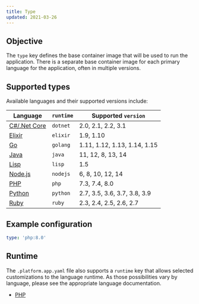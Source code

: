 ```yaml
---
title: Type
updated: 2021-03-26
---
```


## Objective  

The `type` key defines the base container image that will be used to run the application.  There is a separate base container image for each primary language for the application, often in multiple versions.  

## Supported types

Available languages and their supported versions include:

| **Language** | **`runtime`** | **Supported `version`** |
|----------------------------------|---------------|-------------------------|
| [C#/.Net Core](languages-dotnet1.) | `dotnet` | 2.0, 2.1, 2.2, 3.1 |
| [Elixir](languages-elixir1.) | `elixir` | 1.9, 1.10 |
| [Go](languages-go1.) | `golang` | 1.11, 1.12, 1.13, 1.14, 1.15 |
| [Java](languages-java1.) | `java` | 11, 12, 8, 13, 14 |
| [Lisp](languages-lisp1.) | `lisp` | 1.5 |
| [Node.js](languages-nodejs1.) | `nodejs` | 6, 8, 10, 12, 14 |
| [PHP](languages-php1.) | `php` | 7.3, 7.4, 8.0 |
| [Python](languages-python1.) | `python` | 2.7, 3.5, 3.6, 3.7, 3.8, 3.9 |
| [Ruby](languages-ruby1.) | `ruby` | 2.3, 2.4, 2.5, 2.6, 2.7 |

## Example configuration

```yaml   
type: 'php:8.0'
```  

## Runtime

The `.platform.app.yaml` file also supports a `runtime` key that allows selected customizations to the language runtime. As those possibilities vary by language, please see the appropriate language documentation.

* [PHP](languages-php#runtime-configuration.)
